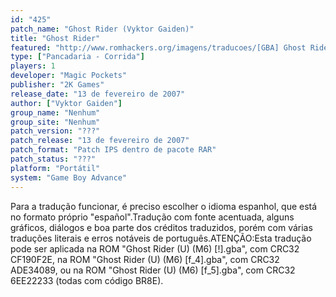 ```yaml
---
id: "425"
patch_name: "Ghost Rider (Vyktor Gaiden)"
title: "Ghost Rider"
featured: "http://www.romhackers.org/imagens/traducoes/[GBA] Ghost Rider - Vyktor Gaiden - 1.png"
type: ["Pancadaria - Corrida"]
players: 1
developer: "Magic Pockets"
publisher: "2K Games"
release_date: "13 de fevereiro de 2007"
author: ["Vyktor Gaiden"]
group_name: "Nenhum"
group_site: "Nenhum"
patch_version: "???"
patch_release: "13 de fevereiro de 2007"
patch_format: "Patch IPS dentro de pacote RAR"
patch_status: "???"
platform: "Portátil"
system: "Game Boy Advance"
---
```


Para a tradução funcionar, é preciso escolher o idioma espanhol, que está no formato próprio "español".Tradução com fonte acentuada, alguns gráficos, diálogos e boa parte dos créditos traduzidos, porém com várias traduções literais e erros notáveis de português.ATENÇÃO:Esta tradução pode ser aplicada na ROM "Ghost Rider (U) (M6) [!].gba", com CRC32 CF190F2E, na ROM "Ghost Rider (U) (M6) [f_4].gba", com CRC32 ADE34089, ou na ROM "Ghost Rider (U) (M6) [f_5].gba", com CRC32 6EE22233 (todas com código BR8E).